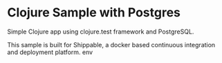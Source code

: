 Clojure Sample with Postgres
=====================

Simple Clojure app using clojure.test framework and PostgreSQL.

This sample is built for Shippable, a docker based continuous integration and deployment platform.
env
